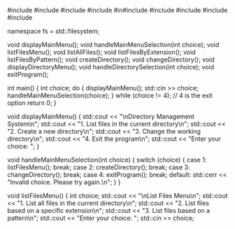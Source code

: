 #include <iostream>
#include <filesystem>
#include <vector>
#include <regex>
#in#include <iostream>
#include <filesystem>
#include <vector>
#include <regex>
#include <string>

namespace fs = std::filesystem;

void displayMainMenu();
void handleMainMenuSelection(int choice);
void listFilesMenu();
void listAllFiles();
void listFilesByExtension();
void listFilesByPattern();
void createDirectory();
void changeDirectory();
void displayDirectoryMenu();
void handleDirectorySelection(int choice);
void exitProgram();

int main() {
    int choice;
    do {
        displayMainMenu();
        std::cin >> choice;
        handleMainMenuSelection(choice);
    } while (choice != 4); // 4 is the exit option
    return 0;
}

void displayMainMenu() {
    std::cout << "\nDirectory Management System\n";
    std::cout << "1. List files in the current directory\n";
    std::cout << "2. Create a new directory\n";
    std::cout << "3. Change the working directory\n";
    std::cout << "4. Exit the program\n";
    std::cout << "Enter your choice: ";
}

void handleMainMenuSelection(int choice) {
    switch (choice) {
        case 1:
            listFilesMenu();
            break;
        case 2:
            createDirectory();
            break;
        case 3:
            changeDirectory();
            break;
        case 4:
            exitProgram();
            break;
        default:
            std::cerr << "Invalid choice. Please try again.\n";
    }
}

void listFilesMenu() {
    int choice;
    std::cout << "\nList Files Menu\n";
    std::cout << "1. List all files in the current directory\n";
    std::cout << "2. List files based on a specific extension\n";
    std::cout << "3. List files based on a pattern\n";
    std::cout << "Enter your choice: ";
    std::cin >> choice;

        
